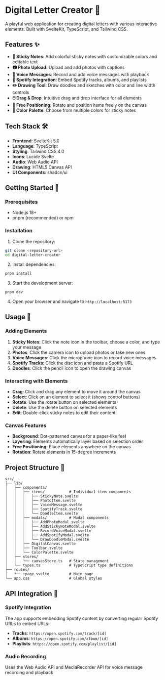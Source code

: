 # Digital Letter Creator 🎨

A playful web application for creating digital letters with various interactive elements. Built with SvelteKit, TypeScript, and Tailwind CSS.

## Features ✨

- **📝 Sticky Notes**: Add colorful sticky notes with customizable colors and editable text
- **📷 Photo Upload**: Upload and add photos with captions
- **🎤 Voice Messages**: Record and add voice messages with playback
- **🎵 Spotify Integration**: Embed Spotify tracks, albums, and playlists
- **✏️ Drawing Tool**: Draw doodles and sketches with color and line width controls
- **🖱️ Drag & Drop**: Intuitive drag and drop interface for all elements
- **🔄 Free Positioning**: Rotate and position items freely on the canvas
- **🎨 Color Palette**: Choose from multiple colors for sticky notes

## Tech Stack 🛠️

- **Frontend**: SvelteKit 5.0
- **Language**: TypeScript
- **Styling**: Tailwind CSS 4.0
- **Icons**: Lucide Svelte
- **Audio**: Web Audio API
- **Drawing**: HTML5 Canvas API
- **UI Components**: shadcn/ui

## Getting Started 🚀

### Prerequisites

- Node.js 18+
- pnpm (recommended) or npm

### Installation

1. Clone the repository:

```bash
git clone <repository-url>
cd digital-letter-creator
```

2. Install dependencies:

```bash
pnpm install
```

3. Start the development server:

```bash
pnpm dev
```

4. Open your browser and navigate to `http://localhost:5173`

## Usage 📖

### Adding Elements

1. **Sticky Notes**: Click the note icon in the toolbar, choose a color, and type your message
2. **Photos**: Click the camera icon to upload photos or take new ones
3. **Voice Messages**: Click the microphone icon to record voice messages
4. **Spotify Tracks**: Click the disc icon and paste a Spotify URL
5. **Doodles**: Click the pencil icon to open the drawing canvas

### Interacting with Elements

- **Drag**: Click and drag any element to move it around the canvas
- **Select**: Click on an element to select it (shows control buttons)
- **Rotate**: Use the rotate button on selected elements
- **Delete**: Use the delete button on selected elements
- **Edit**: Double-click sticky notes to edit their content

### Canvas Features

- **Background**: Dot-patterned canvas for a paper-like feel
- **Layering**: Elements automatically layer based on selection order
- **Free Positioning**: Place elements anywhere on the canvas
- **Rotation**: Rotate elements in 15-degree increments

## Project Structure 📁

```
src/
├── lib/
│   ├── components/
│   │   ├── items/           # Individual item components
│   │   │   ├── StickyNote.svelte
│   │   │   ├── PhotoItem.svelte
│   │   │   ├── VoiceMessage.svelte
│   │   │   ├── SpotifyTrack.svelte
│   │   │   └── DoodleItem.svelte
│   │   ├── modals/          # Modal components
│   │   │   ├── AddPhotoModal.svelte
│   │   │   ├── AddStickyNoteModal.svelte
│   │   │   ├── RecordVoiceModal.svelte
│   │   │   ├── AddSpotifyModal.svelte
│   │   │   └── DrawDoodleModal.svelte
│   │   ├── DigitalCanvas.svelte
│   │   ├── Toolbar.svelte
│   │   └── ColorPalette.svelte
│   ├── stores/
│   │   └── canvasStore.ts   # State management
│   └── types.ts             # TypeScript type definitions
├── routes/
│   └── +page.svelte         # Main page
└── app.css                  # Global styles
```

## API Integration 🎵

### Spotify Integration

The app supports embedding Spotify content by converting regular Spotify URLs to embed URLs:

- **Tracks**: `https://open.spotify.com/track/[id]`
- **Albums**: `https://open.spotify.com/album/[id]`
- **Playlists**: `https://open.spotify.com/playlist/[id]`

### Audio Recording

Uses the Web Audio API and MediaRecorder API for voice message recording and playback

